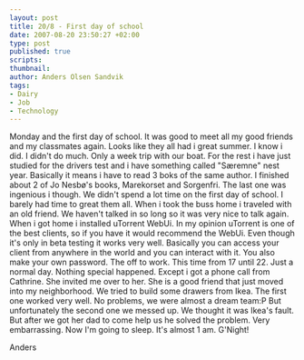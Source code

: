 ```yaml
---
layout: post
title: 20/8 - First day of school
date: 2007-08-20 23:50:27 +02:00
type: post
published: true
scripts:
thumbnail:
author: Anders Olsen Sandvik
tags:
- Dairy
- Job
- Technology
---
```

<p>Monday and the first day of school. It was good to meet all my good friends and my classmates again. Looks like they all had i great summer. I know i did. I didn't do much. Only a week trip with our boat. For the rest i have just studied for the drivers test and i have something called "Særemne" nest year. Basically it means i have to read 3 boks of the same author. I finished about 2 of Jo Nesbø's books, Marekorset and Sorgenfri. The last one was ingenious i though. We didn't spend a lot time on the first day of school. I barely had time to great them all. When i took the buss home i traveled with an old friend. We haven't talked in so long so it was very nice to talk again. When i got home i installed uTorrent WebUi. In my opinion uTorrent is one of the best clients, so if you have it would recommend the WebUi. Even though it's only in beta testing it works very well. Basically you can access your client from anywhere in the world and you can interact with it. You also make your own password. The off to work. This time from 17 until 22. Just a normal day. Nothing special happened. Except i got a phone call from Cathrine. She invited me over to her. She is a good friend that just moved into my neighborhood. We tried to build some drawers from Ikea. The first one worked very well. No problems, we were almost a dream team:P But unfortunately the second one we messed up. We thought it was Ikea's fault. But after we got her dad to come help us he solved the problem. Very embarrassing. Now I'm going to sleep. It's almost 1 am. G'Night!</p>
<p>Anders</p>
